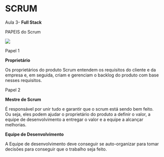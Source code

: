 # SCRUM
Aula 3- **Full Stack**

PAPEIS do Scrum

![](https://qualistatus.net.br/uploads/9/7/8/4/97847712/published/proj-scrum-time.png?1659823696)

Papel 1

**Proprietário**

Os proprietários do produto Scrum entendem os requisitos do cliente e da empresa e, em seguida, criam e gerenciam o backlog do produto com base nesses requisitos.

Papel 2

**Mestre de Scrum**

É responsável por unir tudo e garantir que o scrum está sendo bem feito. Ou seja, eles podem ajudar o proprietário do produto a definir o valor, a equipe de desenvolvimento a entregar o valor e a equipe a alcançar melhorias.

**Equipe de Desenvolvimento**

A Equipe de desenvolvimento deve conseguir se auto-organizar para tomar decisões para conseguir que o trabalho seja feito.



